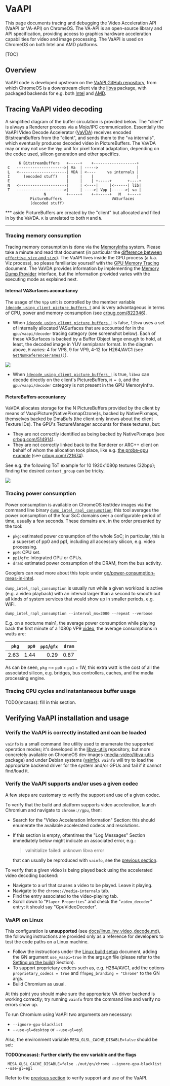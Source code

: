 # VaAPI

This page documents tracing and debugging the Video Acceleration API (VaAPI or
VA-API) on ChromeOS. The VA-API is an open-source library and API specification,
providing access to graphics hardware acceleration capabilities for video and
image processing. The VaAPI is used on ChromeOS on both Intel and AMD platforms.

[TOC]

## Overview

VaAPI code is developed upstream on the [VaAPI GitHub repository], from which
ChromeOS is a downstream client via the [libva] package, with packaged backends
for e.g. both [Intel] and [AMD].

[VaAPI GitHub repository]: https://github.com/intel/libva
[libva]: https://chromium.googlesource.com/chromiumos/overlays/chromiumos-overlay/+/master/x11-libs/libva/
[Intel]: https://chromium.googlesource.com/chromiumos/overlays/chromiumos-overlay/+/master/x11-libs/libva-intel-driver/
[AMD]: https://chromium.googlesource.com/chromiumos/overlays/chromiumos-overlay/+/master/media-libs/libva-amdgpu-driver/

## Tracing VaAPI video decoding

A simplified diagram of the buffer circulation is provided below. The "client"
is always a Renderer process via a Mojo/IPC communication. Essentially the VaAPI
Video Decode Accelerator ([VaVDA]) receives encoded BitstreamBuffers from the
"client", and sends them to the "va internals", which eventually produces
decoded video in PictureBuffers. The VaVDA may or may not use the `Vpp` unit for
pixel format adaptation, depending on the codec used, silicon generation and
other specifics.

```
      K BitstreamBuffers   +-----+    +-------------------+
 C   --------------------->| Va  | ----->                 |
 L   <---------------------| VDA | <----     va internals |
 I      (encoded stuff)    |     |    |                   |
 E                         |     |    | +-----+       +----+
 N   <---------------------|     | <----|     |<------| lib|
 T   --------------------->|     | ---->| Vpp |------>| va |
                 N         +-----+    +-+-----+   M   +----+
           PictureBuffers                      VASurfaces
           (decoded stuff)
```
*** aside
PictureBuffers are created by the "client" but allocated and filled in by the
VaVDA. `K` is unrelated to both `M` and `N`.
***

[VaVDA]: https://cs.chromium.org/chromium/src/media/gpu/vaapi/vaapi_video_decode_accelerator.h?type=cs&q=vaapivideodecodeaccelerator&sq=package:chromium&g=0&l=57

### Tracing memory consumption

Tracing memory consumption is done via the [MemoryInfra] system. Please take a
minute and read that document (in particular the [difference between
`effective_size` and `size`]).  The VaAPI lives inside the GPU process (a.k.a.
Viz process), so please familiarize yourself with the [GPU Memory Tracing]
document. The VaVDA provides information by implementing the [Memory Dump
Provider] interface, but the information provided varies with the executing mode
as explained next.

#### Internal VASurfaces accountancy

The usage of the `Vpp` unit is controlled by the member variable
[`|decode_using_client_picture_buffers_|`] and is very advantageous in terms of
CPU, power and memory consumption (see [crbug.com/822346]).

* When [`|decode_using_client_picture_buffers_|`] is false, `libva` uses a set
  of internally allocated VASurfaces that are accounted for in the
  `gpu/vaapi/decoder` tracing category (see screenshot below). Each of these
  VASurfaces is backed by a Buffer Object large enough to hold, at least, the
  decoded image in YUV semiplanar format. In the diagram above, `M` varies: 4
  for VP8, 9 for VP9, 4-12 for H264/AVC1 (see [`GetNumReferenceFrames()`]).

![](https://i.imgur.com/UWAuAli.png)

* When [`|decode_using_client_picture_buffers_|`] is true, `libva` can decode
  directly on the client's PictureBuffers, `M = 0`, and the `gpu/vaapi/decoder`
  category is not present in the GPU MemoryInfra.

[MemoryInfra]: https://chromium.googlesource.com/chromium/src/+/HEAD/docs/memory-infra/README.md#memoryinfra
[difference between `effective_size` and `size`]: https://chromium.googlesource.com/chromium/src/+/HEAD/docs/memory-infra#effective_size-vs_size
[GPU Memory Tracing]: ../memory-infra/probe-gpu.md
[Memory Dump Provider]: https://chromium.googlesource.com/chromium/src/+/HEAD/docs/memory-infra/adding_memory_infra_tracing.md
[`|decode_using_client_picture_buffers_|`]: https://cs.chromium.org/search/?q=decode_using_client_picture_buffers_&sq=package:chromium&type=cs
[crbug.com/822346]: https://crbug.com/822346
[`GetNumReferenceFrames()`]: https://cs.chromium.org/search/?q=GetNumReferenceFrames+file:%5Esrc/media/gpu/+package:%5Echromium$+file:%5C.cc&type=cs

#### PictureBuffers accountancy

VaVDA allocates storage for the N PictureBuffers provided by the client by means
of VaapiPicture{NativePixmapOzone}s, backed by NativePixmaps, themselves backed
by DmaBufs (the client only knows about the client Texture IDs). The GPU's
TextureManager accounts for these textures, but:
- They are not correctly identified as being backed by NativePixmaps (see
  [crbug.com/514914]).
- They are not correctly linked back to the Renderer or ARC++ client on behalf
  of whom the allocation took place, like e.g. [the probe-gpu example] (see
  [crbug.com/721674]).

See e.g. the following ToT example for 10 1920x1080p textures (32bpp); finding
the desired `context_group` can be tricky.

![](https://i.imgur.com/3tJThzL.png)

[crbug.com/514914]: https://crbug.com/514914
[the probe-gpu example]: https://chromium.googlesource.com/chromium/src/+/HEAD/docs/memory-infra/probe-gpu.md#example
[crbug.com/721674]: https://crbug.com/721674

### Tracing power consumption

Power consumption is available on ChromeOS test/dev images via the command line
binary [`dump_intel_rapl_consumption`]; this tool averages the power
consumption of the four SoC domains over a configurable period of time, usually
a few seconds. These domains are, in the order presented by the tool:

* `pkg`: estimated power consumption of the whole SoC; in particular, this is a
  superset of pp0 and pp1, including all accessory silicon, e.g. video
  processing.
* `pp0`: CPU set.
* `pp1`/`gfx`: Integrated GPU or GPUs.
* `dram`: estimated power consumption of the DRAM, from the bus activity.

Googlers can read more about this topic under
[go/power-consumption-meas-in-intel].

`dump_intel_rapl_consumption` is usually run while a given workload is active
(e.g. a video playback) with an interval larger than a second to smooth out all
kinds of system services that would show up in smaller periods, e.g. WiFi.

```shell
dump_intel_rapl_consumption --interval_ms=2000 --repeat --verbose
```

E.g. on a nocturne main1, the average power consumption while playing back the
first minute of a 1080p VP9 [video], the average consumptions in watts are:

|`pkg` |`pp0` |`pp1`/`gfx` |`dram`|
| ---: | ---: | ---:       | ---: |
| 2.63 | 1.44 | 0.29       | 0.87 |

As can be seen, `pkg` ~= `pp0` + `pp1` + 1W, this extra watt is the cost of all
the associated silicon, e.g. bridges, bus controllers, caches, and the media
processing engine.

[`dump_intel_rapl_consumption`]: https://chromium.googlesource.com/chromiumos/platform2/+/master/power_manager/tools/dump_intel_rapl_consumption.cc
[video]: https://commons.wikimedia.org/wiki/File:Big_Buck_Bunny_4K.webm
[go/power-consumption-meas-in-intel]: http://go/power-consumption-meas-in-intel

### Tracing CPU cycles and instantaneous buffer usage

TODO(mcasas): fill in this section.

## Verifying VaAPI installation and usage

### <a name="verify-driver"></a> Verify the VaAPI is correctly installed and can be loaded

`vainfo` is a small command line utility used to enumerate the supported
operation modes; it's developed in the [libva-utils] repository, but more
concretely available on ChromeOS dev images ([media-video/libva-utils] package)
and under Debian systems ([vainfo]). `vainfo` will try to load the appropriate
backend driver for the system and/or GPUs and fail if it cannot find/load it.

[libva-utils]: https://github.com/intel/libva-utils
[media-video/libva-utils]: https://chromium.googlesource.com/chromiumos/overlays/chromiumos-overlay/+/master/media-video/libva-utils
[vainfo]: https://packages.debian.org/sid/main/vainfo

### <a name="verify-vaapi"></a> Verify the VaAPI supports and/or uses a given codec

A few steps are customary to verify the support and use of a given codec.

To verify that the build and platform supports video acceleration, launch
Chromium and navigate to `chrome://gpu`, then:
* Search for the "Video Acceleration Information" Section: this should
   enumerate the available accelerated codecs and resolutions.
* If this section is empty, oftentimes the "Log Messages" Section immediately
  below might indicate an associated error, e.g.:

    > vaInitialize failed: unknown libva error

  that can usually be reproduced with `vainfo`, see the [previous
  section](#verify-driver).

To verify that a given video is being played back using the accelerated video
decoding backend:
* Navigate to a url that causes a video to be played. Leave it playing.
* Navigate to the `chrome://media-internals` tab.
 * Find the entry associated to the video-playing tab.
 * Scroll down to "`Player Properties`" and check the "`video_decoder`" entry:
   it should say "GpuVideoDecoder".

### VaAPI on Linux

This configuration is **unsupported** (see [docs/linux_hw_video_decode.md]), the
following instructions are provided only as a reference for developers to test
the code paths on a Linux machine.

* Follow the instructions under the [Linux build setup] document, adding the GN
  argument `use_vaapi=true` in the args.gn file (please refer to the [Setting up
  the build]) Section).
* To support proprietary codecs such as, e.g. H264/AVC1, add the options
  `proprietary_codecs = true` and `ffmpeg_branding = "Chrome"` to the GN args.
* Build Chromium as usual.

At this point you should make sure the appropriate VA driver backend is working
correctly; try running `vainfo` from the command line and verify no errors show
up.

To run Chromium using VaAPI two arguments are necessary:
* `--ignore-gpu-blacklist`
* `--use-gl=desktop` or `--use-gl=egl`

Also, the environment variable `MESA_GLSL_CACHE_DISABLE=false` should be set:

**TODO(mcasas): Further clarify the env variable and the flags**

```shell
 MESA_GLSL_CACHE_DISABLE=false ./out/gn/chrome --ignore-gpu-blacklist --use-gl=egl
```

Refer to the [previous section](#verify-vaapi) to verify support and use of
the VaAPI.

[docs/linux_hw_video_decode.md]: https://chromium.googlesource.com/chromium/src/+/HEAD/docs/linux_hw_video_decode.md
[Linux build setup]: https://chromium.googlesource.com/chromium/src/+/HEAD/docs/linux_build_instructions.md
[Setting up the build]: https://chromium.googlesource.com/chromium/src/+/HEAD/docs/linux_build_instructions.md#setting-up-the-build
